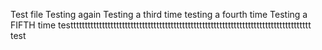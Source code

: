Test file
Testing again
Testing a third time
testing a fourth time
Testing a FIFTH time
testttttttttttttttttttttttttttttttttttttttttttttttttttttttttttttttttttttttttttttttttttt
test

